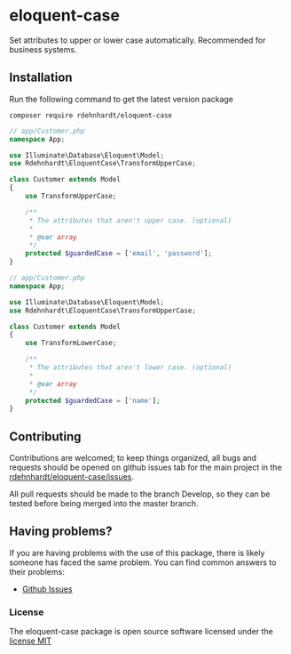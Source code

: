 # eloquent-case
Set attributes to upper or lower case automatically. Recommended for business systems.

## Installation

Run the following command to get the latest version package

```
composer require rdehnhardt/eloquent-case
```

```php
// app/Customer.php
namespace App;

use Illuminate\Database\Eloquent\Model;
use Rdehnhardt\EloquentCase\TransformUpperCase;

class Customer extends Model
{
    use TransformUpperCase;

    /**
     * The attributes that aren't upper case. (optional)
     *
     * @var array
     */
    protected $guardedCase = ['email', 'password'];
}
```

```php
// app/Customer.php
namespace App;

use Illuminate\Database\Eloquent\Model;
use Rdehnhardt\EloquentCase\TransformUpperCase;

class Customer extends Model
{
    use TransformLowerCase;

    /**
     * The attributes that aren't lower case. (optional)
     *
     * @var array
     */
    protected $guardedCase = ['name'];
}
```

<a name="contributing"></a>
## Contributing

Contributions are welcomed; to keep things organized, all bugs and requests should be opened on github issues tab for the main project in the [rdehnhardt/eloquent-case/issues](https://github.com/rdehnhardt/eloquent-case/issues).

All pull requests should be made to the branch Develop, so they can be tested before being merged into the master branch.

<a name="faq"></a>
## Having problems?

If you are having problems with the use of this package, there is likely someone has faced the same problem. You can find common answers to their problems:

* [Github Issues](https://github.com/rdehnhardt/eloquent-case/issues?page=1&state=closed)

<a name="license"></a>
### License

The eloquent-case package is open source software licensed under the [license MIT](http://opensource.org/licenses/MIT)

